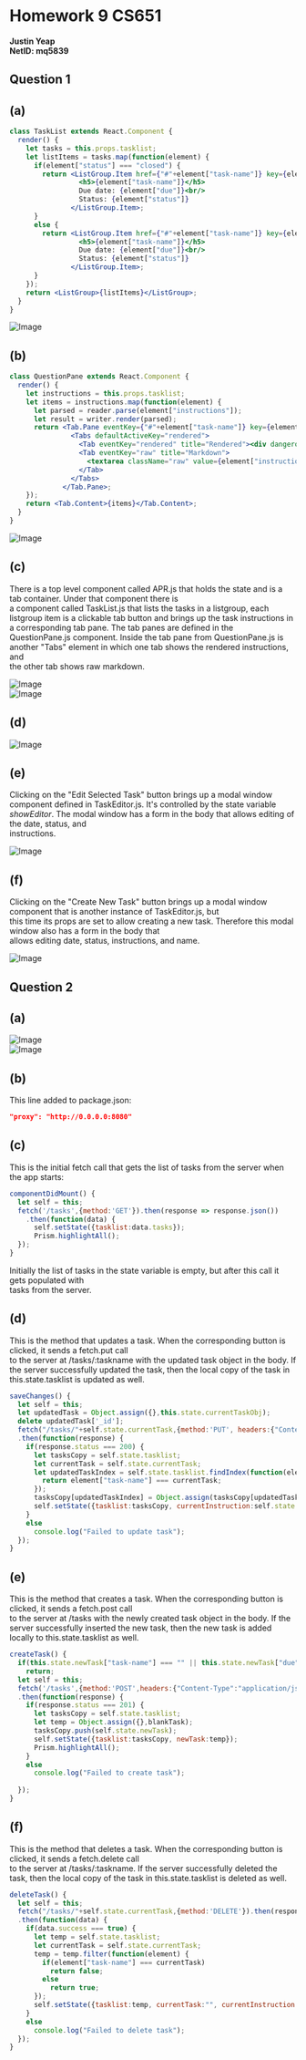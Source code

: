 # Homework 9 CS651
**Justin Yeap**  
**NetID: mq5839**  

## Question 1
## (a)
```jsx
class TaskList extends React.Component {
  render() {
    let tasks = this.props.tasklist;
    let listItems = tasks.map(function(element) {
      if(element["status"] === "closed") {
        return <ListGroup.Item href={"#"+element["task-name"]} key={element["task-name"]} variant="success" action>
                 <h5>{element["task-name"]}</h5>
                 Due date: {element["due"]}<br/>
                 Status: {element["status"]}
               </ListGroup.Item>;
      }
      else {
        return <ListGroup.Item href={"#"+element["task-name"]} key={element["task-name"]} variant="danger" action>
                 <h5>{element["task-name"]}</h5>
                 Due date: {element["due"]}<br/>
                 Status: {element["status"]}
               </ListGroup.Item>;
      }
    });
    return <ListGroup>{listItems}</ListGroup>;
  }
}
```
![Image](1a.png)  

## (b)
```jsx
class QuestionPane extends React.Component {
  render() {
    let instructions = this.props.tasklist;
    let items = instructions.map(function(element) {
      let parsed = reader.parse(element["instructions"]);
      let result = writer.render(parsed);
      return <Tab.Pane eventKey={"#"+element["task-name"]} key={element["task-name"]}>
               <Tabs defaultActiveKey="rendered">
                 <Tab eventKey="rendered" title="Rendered"><div dangerouslySetInnerHTML={{__html:result}}></div></Tab>
                 <Tab eventKey="raw" title="Markdown">
                   <textarea className="raw" value={element["instructions"]} readOnly/>
                 </Tab>
               </Tabs>
             </Tab.Pane>;
    });
    return <Tab.Content>{items}</Tab.Content>;
  }
}
```
![Image](1b.png)

## (c)
There is a top level component called APR.js that holds the state and is a tab container. Under that component there is  
a component called TaskList.js that lists the tasks in a listgroup, each listgroup item is a clickable tab button and 
brings up the task instructions in a corresponding tab pane. The tab panes are defined in the QuestionPane.js component. 
Inside the tab pane from QuestionPane.js is another "Tabs" element in which one tab shows the rendered instructions, and  
the other tab shows raw markdown.
  
![Image](1c1.png)  
![Image](1c2.png)

## (d)
![Image](1d.png)

## (e)
Clicking on the "Edit Selected Task" button brings up a modal window component defined in TaskEditor.js. It's controlled by
the state variable _showEditor_. The modal window has a form in the body that allows editing of the date, status, and  
instructions.
  
![Image](1e.png)

## (f)
Clicking on the "Create New Task" button brings up a modal window component that is another instance of TaskEditor.js, but  
this time its props are set to allow creating a new task. Therefore this modal window also has a form in the body that  
allows editing date, status, instructions, and name.  
  
![Image](1f.png)

## Question 2
## (a)
![Image](2a1.png)  
![Image](2a2.png)  

## (b)
This line added to package.json:  
```json
"proxy": "http://0.0.0.0:8080"
```

## (c)
This is the initial fetch call that gets the list of tasks from the server when the app starts:  
```jsx
componentDidMount() {
  let self = this;
  fetch('/tasks',{method:'GET'}).then(response => response.json())
    .then(function(data) {
      self.setState({tasklist:data.tasks});
      Prism.highlightAll();
  });
}
```
Initially the list of tasks in the state variable is empty, but after this call it gets populated with  
tasks from the server. 

## (d)
This is the method that updates a task. When the corresponding button is clicked, it sends a fetch.put call  
to the server at /tasks/:taskname with the updated task object in the body. If the server successfully updated 
the task, then the local copy of the task in this.state.tasklist is updated as well.  
```jsx
saveChanges() {
  let self = this;
  let updatedTask = Object.assign({},this.state.currentTaskObj);
  delete updatedTask['_id'];
  fetch("/tasks/"+self.state.currentTask,{method:'PUT', headers:{"Content-Type":"application/json"}, body:JSON.stringify(updatedTask)})
  .then(function(response) {
    if(response.status === 200) {
      let tasksCopy = self.state.tasklist;
      let currentTask = self.state.currentTask;
      let updatedTaskIndex = self.state.tasklist.findIndex(function(element) {
        return element["task-name"] === currentTask;
      });
      tasksCopy[updatedTaskIndex] = Object.assign(tasksCopy[updatedTaskIndex],updatedTask);
      self.setState({tasklist:tasksCopy, currentInstruction:self.state.currentInstruction});
    }
    else
      console.log("Failed to update task");
  });
}
```

## (e)
This is the method that creates a task. When the corresponding button is clicked, it sends a fetch.post call  
to the server at /tasks with the newly created task object in the body. If the server successfully inserted 
the new task, then the new task is added locally to this.state.tasklist as well. 
```jsx
createTask() {
  if(this.state.newTask["task-name"] === "" || this.state.newTask["due"] === "") 
    return;
  let self = this;
  fetch('/tasks',{method:'POST',headers:{"Content-Type":"application/json"}, body:JSON.stringify(self.state.newTask)})
  .then(function(response) {
    if(response.status === 201) {
      let tasksCopy = self.state.tasklist;
      let temp = Object.assign({},blankTask);
      tasksCopy.push(self.state.newTask);
      self.setState({tasklist:tasksCopy, newTask:temp});
      Prism.highlightAll();
    }
    else
      console.log("Failed to create task");
    
  });
}
```

## (f)
This is the method that deletes a task. When the corresponding button is clicked, it sends a fetch.delete call  
to the server at /tasks/:taskname. If the server successfully deleted the task, then the local copy of the task 
in this.state.tasklist is deleted as well.  
```jsx
deleteTask() {
  let self = this;
  fetch("/tasks/"+self.state.currentTask,{method:'DELETE'}).then(response => response.json())
  .then(function(data) {
    if(data.success === true) {
      let temp = self.state.tasklist;
      let currentTask = self.state.currentTask;
      temp = temp.filter(function(element) {
        if(element["task-name"] === currentTask)
          return false;
        else
          return true;
      });
      self.setState({tasklist:temp, currentTask:"", currentInstruction:""});
    }
    else
      console.log("Failed to delete task");
  });
}
```
